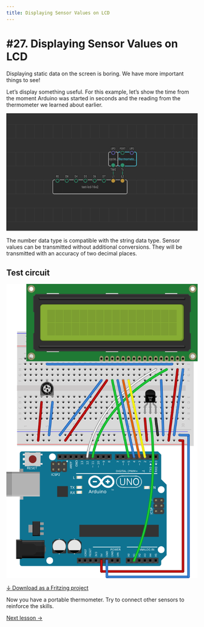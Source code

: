 ```yaml
---
title: Displaying Sensor Values on LCD
---
```


# #27. Displaying Sensor Values on LCD

Displaying static data on the screen is boring.  We have more important things
to see!

Let’s display something useful. For this example, let’s show the time from the
moment Arduino was started in seconds and the reading from the thermometer we
learned about earlier.

![Patch](./patch.png)

The number data type is compatible with the string data type. Sensor values can
be transmitted without additional conversions. They will be transmitted with an
accuracy of two decimal places. 

## Test circuit

![Circuit](./circuit.fz.png)

[↓ Download as a Fritzing project](./circuit.fzz)

Now you have a portable thermometer.  Try to connect other sensors to reinforce
the skills.

[Next lesson →](../28-string-concat/)
